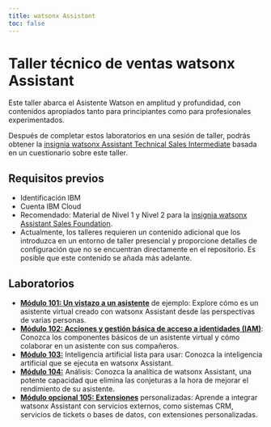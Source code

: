 ```yaml
---
title: watsonx Assistant
toc: false
---
```


# Taller técnico de ventas watsonx Assistant

Este taller abarca el Asistente Watson en amplitud y profundidad, con contenidos apropiados tanto para principiantes como para profesionales experimentados.

Después de completar estos laboratorios en una sesión de taller, podrás obtener la [insignia watsonx Assistant Technical Sales Intermediate](https://www.credly.com/org/ibm/badge/watson-assistant-technical-sales-intermediate) basada en un cuestionario sobre este taller.

## Requisitos previos

- Identificación IBM
- Cuenta IBM Cloud
- Recomendado: Material de Nivel 1 y Nivel 2 para la [insignia watsonx Assistant Sales Foundation](https://www.credly.com/org/ibm/badge/watson-assistant-sales-foundation.1).
- Actualmente, los talleres requieren un contenido adicional que los introduzca en un entorno de taller presencial y proporcione detalles de configuración que no se encuentran directamente en el repositorio. Es posible que este contenido se añada más adelante.

## Laboratorios

- **[Módulo 101: Un vistazo a un asistente](/watson/101)** de ejemplo: Explore cómo es un asistente virtual creado con watsonx Assistant desde las perspectivas de varias personas.
- **[Módulo 102: Acciones y gestión básica de acceso a identidades (IAM)](/watson/102)**: Conozca los componentes básicos de un asistente virtual y cómo colaborar en un asistente con sus compañeros.
- **[Módulo 103:](/watson/102)** Inteligencia artificial lista para usar: Conozca la inteligencia artificial que se ejecuta en watsonx Assistant.
- **[Módulo 104:](/watson/104)** Análisis: Conozca la analítica de watsonx Assistant, una potente capacidad que elimina las conjeturas a la hora de mejorar el rendimiento de su asistente.
- **[Módulo opcional 105: Extensiones](/watson/105)** personalizadas: Aprende a integrar watsonx Assistant con servicios externos, como sistemas CRM, servicios de tickets o bases de datos, con extensiones personalizadas.
